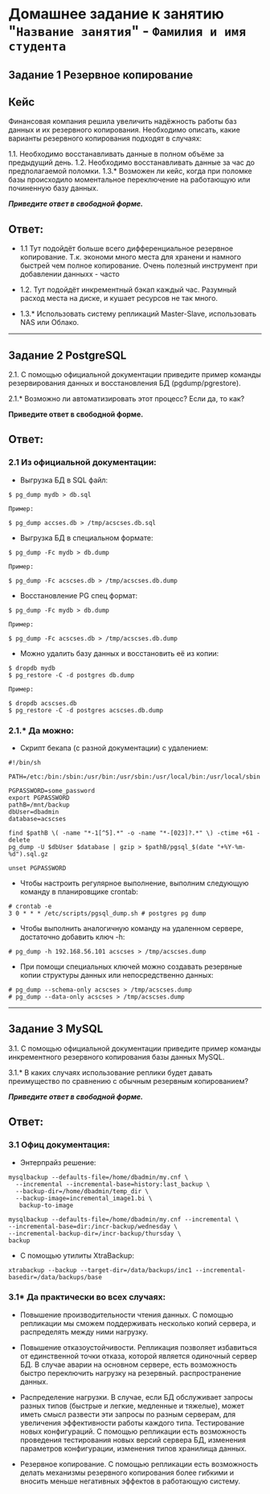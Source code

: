 # Домашнее задание к занятию "`Название занятия`" - `Фамилия и имя студента`

## Задание 1 Резервное копирование

## Кейс

Финансовая компания решила увеличить надёжность работы баз данных и их резервного копирования.
Необходимо описать, какие варианты резервного копирования подходят в случаях:

1.1. Необходимо восстанавливать данные в полном объёме за предыдущий день.
1.2. Необходимо восстанавливать данные за час до предполагаемой поломки.
1.3.* Возможен ли кейс, когда при поломке базы происходило моментальное переключение на работающую или починенную базу данных.

***Приведите ответ в свободной форме.***

## Ответ:

- 1.1  Тут подойдёт больше всего дифференциальное резервное копирование. Т.к. экономи много места для хранени и намного быстрей чем полное копирование. Очень полезный инструмент при добавлении данныхх - часто

- 1.2. Тут подойдёт инкрементный бэкап каждый час. Разумный расход места на диске, и кушает ресурсов не так много.

- 1.3.* Использовать систему репликаций Master-Slave, использовать NAS или Облако.

---

## Задание 2 PostgreSQL

2.1. С помощью официальной документации приведите пример команды резервирования данных и восстановления БД (pgdump/pgrestore).

2.1.* Возможно ли автоматизировать этот процесс? Если да, то как?

**Приведите ответ в свободной форме.**

## Ответ:

### 2.1  Из официальной документации:

- Выгрузка БД в SQL файл:

```
$ pg_dump mydb > db.sql

Пример:

$ pg_dump accses.db > /tmp/acscses.db.sql
```

- Выгрузка БД в специальном формате:

```
$ pg_dump -Fc mydb > db.dump

Пример:

$ pg_dump -Fc acscses.db > /tmp/acscses.db.dump
```

- Восстановление PG спец формат:

```
$ pg_dump -Fc mydb > db.dump

Пример:

$ pg_dump -Fc acscses.db > /tmp/acscses.db.dump
```

- Можно удалить базу данных и восстановить её из копии:

```
$ dropdb mydb
$ pg_restore -C -d postgres db.dump

Пример:

$ dropdb acscses.db
$ pg_restore -C -d postgres acscses.db.dump
```

### 2.1.* Да можно:

- Скрипт бекапа (c разной документации) с удалением:

```
#!/bin/sh

PATH=/etc:/bin:/sbin:/usr/bin:/usr/sbin:/usr/local/bin:/usr/local/sbin

PGPASSWORD=some_password
export PGPASSWORD
pathB=/mnt/backup
dbUser=dbadmin
database=acscses

find $pathB \( -name "*-1[^5].*" -o -name "*-[023]?.*" \) -ctime +61 -delete
pg_dump -U $dbUser $database | gzip > $pathB/pgsql_$(date "+%Y-%m-%d").sql.gz

unset PGPASSWORD
```

- Чтобы настроить регулярное выполнение, выполним следующую команду в планировщике crontab:

```
# crontab -e
3 0 * * * /etc/scripts/pgsql_dump.sh # postgres pg dump
```

- Чтобы выполнить аналогичную команду на удаленном сервере, достаточно добавить ключ -h:

```
# pg_dump -h 192.168.56.101 acscses > /tmp/acscses.dump
```

- При помощи специальных ключей можно создавать резервные копии структуры данных или непосредственно данных:

```
# pg_dump --schema-only acscses > /tmp/acscses.dump
# pg_dump --data-only acscses > /tmp/acscses.dump
```

---

## Задание 3 MySQL

3.1. С помощью официальной документации приведите пример команды инкрементного резервного копирования базы данных MySQL.

3.1.* В каких случаях использование реплики будет давать преимущество по сравнению с обычным резервным копированием?

***Приведите ответ в свободной форме.***

## Ответ:

### 3.1 Офиц документация:

- Энтерпрайз решение:

```
mysqlbackup --defaults-file=/home/dbadmin/my.cnf \
  --incremental --incremental-base=history:last_backup \
  --backup-dir=/home/dbadmin/temp_dir \
  --backup-image=incremental_image1.bi \
   backup-to-image
```

```
mysqlbackup --defaults-file=/home/dbadmin/my.cnf --incremental \
--incremental-base=dir:/incr-backup/wednesday \
--incremental-backup-dir=/incr-backup/thursday \
backup
```

- С помощью утилиты XtraBackup:

```
xtrabackup --backup --target-dir=/data/backups/inc1 --incremental-basedir=/data/backups/base
```

### 3.1* Да практически во всех случаях:

- Повышение производительности чтения данных. 
С помощью репликации мы сможем поддерживать несколько копий сервера, и распределять между ними нагрузку.
   
- Повышение отказоустойчивости. 
Репликация позволяет избавиться от единственной точки отказа, которой является одиночный сервер БД. 
В случае аварии на основном сервере, есть возможность быстро переключить нагрузку на резервный. распространение данных.

- Распределение нагрузки. 
В случае, если БД обслуживает запросы разных типов (быстрые и легкие, медленные и тяжелые), 
может иметь смысл развести эти запросы по разным серверам, для увеличения эффективности работы каждого типа. 
Тестирование новых конфигураций. 
С помощью репликации есть возможность проведения тестирования новых версий сервера БД, изменения параметров конфигурации, 
изменения типов хранилища данных.

- Резервное копирование. 
С помощью репликации есть возможность делать механизмы резервного копирования более гибкими и вносить меньше негативных эффектов в работающую систему.

